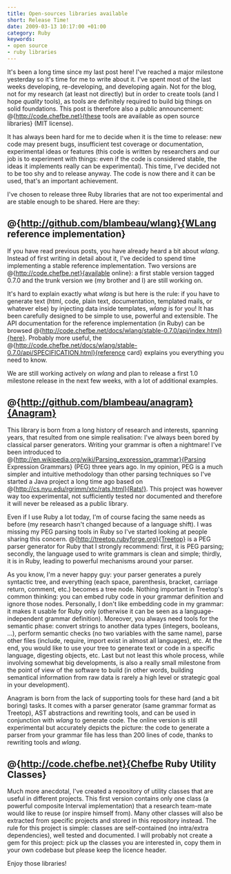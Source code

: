 ```yaml
--- 
title: Open-sources libraries available
short: Release Time!
date: 2009-03-13 10:17:00 +01:00
category: Ruby
keywords: 
- open source
- ruby libraries
---
```

It's been a long time since my last post here! I've reached a major milestone yesterday so it's time for me to write about it. I've spent most of the last weeks developing, re-developing, and developing again. Not for the blog, not for my research (at least not directly) but in order to create tools (and I hope _quality_ tools), as tools are definitely required to build big things on solid foundations. This post is therefore also a public announcement: @{http://code.chefbe.net}{these tools are available as open source libraries} (MIT license).

It has always been hard for me to decide when it is the time to release: new code may present bugs, insufficient test coverage or documentation, experimental ideas or features (this code is written by researchers and our job is to experiment with things: even if the code is considered stable, the ideas it implements really can be experimental). This time, I've decided not to be too shy and to release anyway. The code is now there and it can be used, that's an important achievement.

I've chosen to release three Ruby libraries that are not too experimental and are stable enough to be shared. Here are they:

## @{http://github.com/blambeau/wlang}{WLang reference implementation}

If you have read previous posts, you have already heard a bit about _wlang_. Instead of first writing in detail about it, I've decided to spend time implementing a stable reference implementation. Two versions are @{http://code.chefbe.net}{available online}: a first stable version tagged 0.7.0 and the trunk version we (my brother and I) are still working on.

It's hard to explain exactly what _wlang_ is but here is the rule: if you have to generate text (html, code, plain text, documentation, templated mails, or whatever else) by injecting data inside templates, _wlang_ is for you! It has been carefully designed to be simple to use, powerful and extensible. The API documentation for the reference implementation (in Ruby) can be browsed @{http://code.chefbe.net/docs/wlang/stable-0.7.0/api/index.html}{here}. Probably more useful, the @{http://code.chefbe.net/docs/wlang/stable-0.7.0/api/SPECIFICATION.html}{reference card} explains you everything you need to know.

We are still working actively on _wlang_ and plan to release a first 1.0 milestone release in the next few weeks, with a lot of additional examples.

## @{http://github.com/blambeau/anagram}{Anagram}

This library is born from a long history of research and interests, spanning years, that resulted from one simple realisation: I've always been bored by classical parser generators. Writing your grammar is often a nightmare! I've been introduced to @{http://en.wikipedia.org/wiki/Parsing_expression_grammar}{Parsing Expression Grammars} (PEG) three years ago. In my opinion, PEG is a much simpler and intuitive methodology than other parsing techniques so I've started a Java project a long time ago based on @{http://cs.nyu.edu/rgrimm/xtc/rats.html}{Rats!}. This project was however way too experimental, not sufficiently tested nor documented and therefore it will never be released as a public library. 

Even if I use Ruby a lot today, I'm of course facing the same needs as before (my research hasn't changed because of a language shift). I was missing my PEG parsing tools in Ruby so I've started looking at people sharing this concern. @{http://treetop.rubyforge.org}{Treetop} is a PEG parser  generator for Ruby that I strongly recommend: first, it is PEG parsing; secondly, the language used to write grammars is clean and simple; thirdly, it is in Ruby, leading to powerful mechanisms around your parser.

As you know, I'm a never happy guy: your parser generates a purely syntactic tree, and everything (each space, parenthesis, bracket, carriage return, comment, etc.) becomes a tree node. Nothing important in Treetop's common thinking: you can embed ruby code in your grammar definition and ignore those nodes. Personally, I don't like embedding code in my grammar: it makes it usable for Ruby only (otherwise  it can be seen as a language-independent grammar definition). Moreover, you always need tools for the  semantic phase: convert strings to another data types (integers, booleans, ...), perform semantic checks (no two variables with the same name), parse other files (include, require, import exist in almost all languages), etc. At the end, you would like to use your tree to generate text or code in a specific language, digesting objects, etc. Last but not least this whole process, while involving somewhat big developments, is also a really small milestone from the point of view of the software to build (in other words, building semantical information from raw data is rarely a high level or strategic goal in your development).

Anagram is born from the lack of supporting tools for these hard (and a bit boring) tasks. It comes with a parser generator (same grammar format as Treetop), AST abstractions and rewriting tools, and can be used in conjunction with _wlang_ to generate code. The online version is still experimental but accurately depicts the picture: the code to generate a parser from your grammar file has less than 200 lines of code, thanks to rewriting tools and _wlang_.

## @{http://code.chefbe.net}{Chefbe Ruby Utility Classes}

Much more anecdotal, I've created a repository of utility classes that are useful in different projects. This first version contains only one class (a powerful composite Interval implementation) that a research team-mate would like to reuse (or inspire himself from). Many other classes will also be extracted from specific projects and stored in this repository instead. The rule for this project is simple: classes are self-contained (no intra/extra dependencies), well tested and documented. I will probably not create a gem for this project: pick up the classes you are interested in, copy them in your own codebase but please keep the licence header.

Enjoy those libraries!
